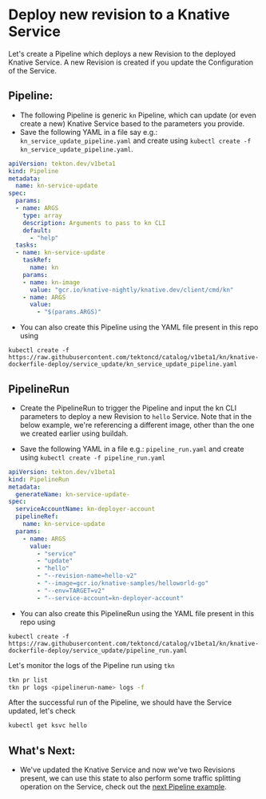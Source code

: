 # Deploy new revision to a Knative Service

Let's create a Pipeline which deploys a new Revision to the deployed Knative Service.
A new Revision is created if you update the Configuration of the Service.

## Pipeline:
- The following Pipeline is generic `kn` Pipeline, which can update (or even create a new) Knative Service based to the parameters you provide.
- Save the following YAML in a file say e.g.: `kn_service_update_pipeline.yaml` and create using `kubectl create -f kn_service_update_pipeline.yaml`.

```yaml
apiVersion: tekton.dev/v1beta1
kind: Pipeline
metadata:
  name: kn-service-update
spec:
  params:
  - name: ARGS
    type: array
    description: Arguments to pass to kn CLI
    default:
      - "help"
  tasks:
  - name: kn-service-update
    taskRef:
      name: kn
    params:
    - name: kn-image
      value: "gcr.io/knative-nightly/knative.dev/client/cmd/kn"
    - name: ARGS
      value:
        - "$(params.ARGS)"
```

 - You can also create this Pipeline using the YAML file present in this repo using 
```
kubectl create -f https://raw.githubusercontent.com/tektoncd/catalog/v1beta1/kn/knative-dockerfile-deploy/service_update/kn_service_update_pipeline.yaml
```

## PipelineRun

- Create the PipelineRun to trigger the Pipeline and input the kn CLI parameters to 
deploy a new Revision to `hello` Service. Note that in the below example, we're referencing a 
different image, other than the one we created earlier using buildah.

- Save the following YAML in a file e.g.: `pipeline_run.yaml` and create using `kubectl create -f pipeline_run.yaml`

```yaml
apiVersion: tekton.dev/v1beta1
kind: PipelineRun
metadata:
  generateName: kn-service-update-
spec:
  serviceAccountName: kn-deployer-account
  pipelineRef:
    name: kn-service-update
  params:
    - name: ARGS
      value:
        - "service"
        - "update"
        - "hello"
        - "--revision-name=hello-v2"
        - "--image=gcr.io/knative-samples/helloworld-go"
        - "--env=TARGET=v2"
        - "--service-account=kn-deployer-account"
```

- You can also create this PipelineRun using the YAML file present in this repo using
```
kubectl create -f https://raw.githubusercontent.com/tektoncd/catalog/v1beta1/kn/knative-dockerfile-deploy/service_update/pipeline_run.yaml
```

Let's monitor the logs of the Pipeline run using `tkn`
```bash
tkn pr list
tkn pr logs <pipelinerun-name> logs -f
```

After the successful run of the Pipeline, we should have the Service updated, let's check
```bash
kubectl get ksvc hello
```

## What's Next:
- We've updated the Knative Service and now we've two Revisions present, we can use this state to also perform
  some traffic splitting operation on the Service, check out the [next Pipeline example](../service_traffic/README.md).
